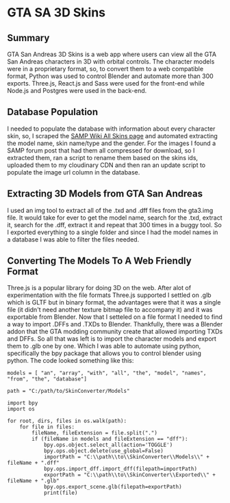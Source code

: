 # GTA SA 3D Skins

## Summary
GTA San Andreas 3D Skins is a web app where users can view all the GTA San Andreas characters in 3D with orbital controls. The character models were in a proprietary format, so, to convert them to a web compatible format, Python was used to control Blender and automate more than 300 exports. Three.js, React.js and Sass were used for the front-end while Node.js and Postgres were used in the back-end.

## Database Population
I needed to populate the database with information about every character skin, so, I scraped the [SAMP Wiki All Skins page](https://wiki.sa-mp.com/wiki/Skins:All) and automated extracting the model name, skin name/type and the gender. For the images I found a SAMP forum post that had them all compressed for download, so I extracted them, ran a script to rename them based on the skins ids, uploaded them to my cloudinary CDN and then ran an update script to populate the image url column in the database.

## Extracting 3D Models from GTA San Andreas
I used an img tool to extract all of the .txd and .dff files from the gta3.img file. It would take for ever to get the model name, search for the .txd, extract it, search for the .dff, extract it and repeat that 300 times in a buggy tool. So I exported everything to a single folder and since I had the model names in a database I was able to filter the files needed.

## Converting The Models To A Web Friendly Format
Three.js is a popular library for doing 3D on the web. After alot of experimentation with the file formats Three.js supported I settled on .glb which is GLTF but in binary format, the advantages were that it was a single file (it didn't need another texture bitmap file to accompany it) and it was exportable from Blender.
Now that I setteled on a file format I needed to find a way to import .DFFs and .TXDs to Blender. Thankfully, there was a Blender addon that the GTA modding community create that allowed importing TXDs and DFFs.
So all that was left is to import the character models and export them to .glb one by one. Which I was able to automate using python, specifically the bpy package that allows you to control blender using python. The code looked something like this:

```
models = [ "an", "array", "with", "all", "the", "model", "names", "from", "the", "database"]

path = "C:/path/to/SkinConverter/Models"

import bpy
import os

for root, dirs, files in os.walk(path):
	for file in files:
		fileName, fileExtension = file.split(".")
		if (fileName in models and fileExtension == "dff"):
			bpy.ops.object.select_all(action='TOGGLE')
			bpy.ops.object.delete(use_global=False)
			importPath = "C:\\path\\to\\SkinConverter\\Models\\" + fileName + ".dff"
			bpy.ops.import_dff.import_dff(filepath=importPath)
			exportPath = "C:\\path\\to\\SkinConverter\\Exported\\" + fileName + ".glb"
			bpy.ops.export_scene.glb(filepath=exportPath)
			print(file)
```

